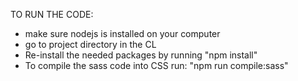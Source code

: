 
TO RUN THE CODE:
- make sure nodejs is installed on your computer
- go to project directory in the CL
- Re-install the needed packages by running "npm install"
- To compile the sass code into CSS run: "npm run compile:sass"


